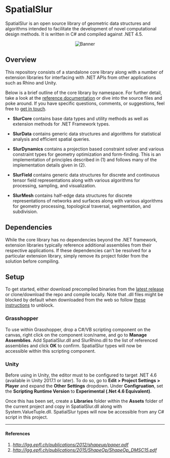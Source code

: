 # SpatialSlur
SpatialSlur is an open source library of geometric data structures and algorithms intended to facilitate the development of novel computational design methods. It is written in C# and compiled against .NET 4.5.

<p align="center">
  <img src="https://github.com/daveReeves/SpatialSlur/blob/master/Examples/Gallery/170720_Relief_02.gif" alt="Banner">
</p>

## Overview
This repository consists of a standalone core library along with a number of extension libraries for interfacing with .NET APIs from other applications such as Rhino and Unity.

Below is a brief outline of the core library by namespace. For further detail, take a look at the [reference documentation](http://www.spatialslur.com/documentation/0_2_2/index.html) or dive into the source files and poke around. If you have specific questions, comments, or suggestions, feel free to [get in touch](http://spatialslur.com/contact/).

+ __SlurCore__ contains base data types and utility methods as well as extension methods for .NET Framework types.

+ __SlurData__ contains generic data structures and algorithms for statistical analysis and efficient spatial queries.

+ __SlurDynamics__ contains a projection based constraint solver and various constraint types for geometry optimization and form-finding. This is an implementation of principles described in (1) and follows many of the implementation details given in (2).

+ __SlurField__ contains generic data structures for discrete and continuous tensor field representations along with various algorithms for processing, sampling, and visualization.

+ __SlurMesh__ contains half-edge data structures for discrete representations of networks and surfaces along with various algorithms for geometry processing, topological traversal, segmentation, and subdivision.

## Dependencies
While the core library has no dependencies beyond the .NET framework, extension libraries typically reference additional assemblies from their respective applications. If these dependencies can't be resolved for a particular extension library, simply remove its project folder from the solution before compiling.

## Setup
To get started, either download precompiled binaries from the [latest release](https://github.com/daveReeves/SpatialSlur/releases) or clone/download the repo and compile locally. Note that .dll files might be blocked by default when downloaded from the web so follow [these instructions](https://blogs.msdn.microsoft.com/delay/p/unblockingdownloadedfile/) to unblock.

### Grasshopper
To use within Grasshopper, drop a C#/VB scripting component on the canvas, right click on the component icon/name, and go to **Manage Assemblies**. Add SpatialSlur.dll and SlurRhino.dll to the list of referenced assemblies and click **OK** to confirm. SpatialSlur types will now be accessible within this scripting component.

### Unity
Before using in Unity, the editor must to be configured to target .NET 4.6 (available in Unity 2017.1 or later). To do so, go to **Edit > Project Settings > Player** and expand the **Other Settings** dropdown. Under **Configruation**, set the **Scripting Runtime Version** to **Experimental (.Net 4.6 Equivalent)**.

Once this has been set, create a **Libraries** folder within the **Assets** folder of the current project and copy in SpatialSlur.dll along with System.ValueTuple.dll. SpatialSlur types will now be accessible from any C# script in this project.

___
#### References
1. _<http://lgg.epfl.ch/publications/2012/shapeup/paper.pdf>_
2. _<http://lgg.epfl.ch/publications/2015/ShapeOp/ShapeOp_DMSC15.pdf>_
